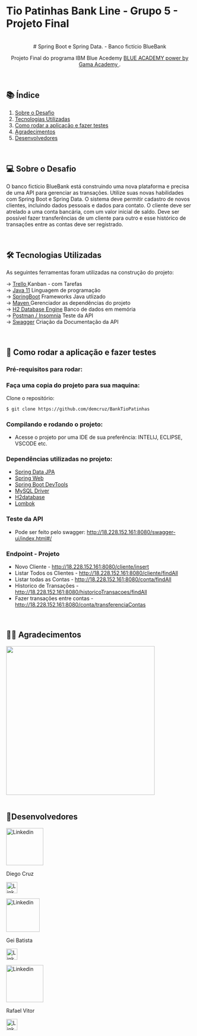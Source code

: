 # Tio Patinhas Bank Line - Grupo 5 - Projeto Final

<br>
<div align=center>   
# Spring Boot e Spring Data. - Banco fictício BlueBank 

Projeto Final do programa IBM Blue Acedemy <a href="https://ibmblueacademy.corporate.gama.academy/"> BLUE ACADEMY power by Gama Academy </a>.

</div><br>

## 📚 Índice
 1. [Sobre o Desafio](#projeto)
 2. [Tecnologias Utilizadas](#tecnologias)
 3. [Como rodar a aplicação e fazer testes](#testes)
 4. [Agradecimentos](#agradecimentos)
 5. [Desenvolvedores](#Devs)



<div id='projeto'/>
<br>

## 💻 Sobre o Desafio

O banco fictício BlueBank está construindo uma nova plataforma e precisa de
uma API para gerenciar as transações. Utilize suas novas habilidades com Spring Boot e
Spring Data.
O sistema deve permitir cadastro de novos clientes, incluindo dados pessoais e
dados para contato. O cliente deve ser atrelado a uma conta bancária, com um valor
inicial de saldo. Deve ser possível fazer transferências de um cliente para outro e esse
histórico de transações entre as contas deve ser registrado.


<div id='tecnologias'/>
<br>

## 🛠 Tecnologias Utilizadas

As seguintes ferramentas foram utilizadas na construção do projeto:

&rarr; <a href="https://trello.com/b/qrTwVK2H/patinhas-bank-line-trabalho-final-ibm-blue-academy"> Trello </a> Kanban - com Tarefas  <br>
&rarr; <a href="https://www.oracle.com/br/java/technologies/javase-jdk11-downloads.html">Java 11</a> Linguagem de programação   <br>
&rarr; <a href="https://spring.io/">SpringBoot</a> Frameworks Java utlizado <br>
&rarr; <a href="https://maven.apache.org/">Maven </a> Gerenciador as dependências do projeto <br>
&rarr; <a href="http://www.h2database.com/html/main.html">H2 Database Engine</a> Banco de dados em memória <br>
&rarr; <a href="https://www.postman.com/">Postman / Insomnia</a> Teste da API  <br>
&rarr; <a href="https://swagger.io/">Swagger</a> Criação da Documentação da API  <br>



<div id='testes'/>

<br>

## 👷 Como rodar a aplicação e fazer testes

### Pré-requisitos para rodar:

### Faça uma copia do projeto para sua maquina:

Clone o repositório:
```bash
$ git clone https://github.com/demcruz/BankTioPatinhas
```

### Compilando e rodando o projeto:
- Acesse o projeto por uma IDE de sua preferência: INTELIJ, ECLIPSE, VSCODE etc.


### Dependências utilizadas no projeto:

- <a href="https://spring.io/projects/spring-data-jpa#overview">Spring Data JPA</a><br>
- <a href="https://spring.io/projects/spring-ws">Spring Web</a><br>
- <a href="https://spring.io/projects/spring-boot">Spring Boot DevTools</a><br>
- <a href="https://spring.io/guides/gs/accessing-data-mysql/">MySQL Driver </a><br>
- <a href="https://spring.io/guides/gs/accessing-data-jpa/">H2database</a><br>
- <a href="https://projectlombok.org/setup/maven">Lombok </a><br>

### Teste da API

- Pode ser feito pelo swagger: <a href="http://18.228.152.161:8080/swagger-ui/index.html#/">http://18.228.152.161:8080/swagger-ui/index.html#/</a><br>


### Endpoint - Projeto

- Novo Cliente - http://18.228.152.161:8080/cliente/insert
- Listar Todos os Clientes - http://18.228.152.161:8080/cliente/findAll
- Listar todas as Contas - http://18.228.152.161:8080/conta/findAll 
- Historico de Transações - http://18.228.152.161:8080/historicoTransacoes/findAll
- Fazer transações entre contas - http://18.228.152.161:8080/conta/transferenciaContas



<div id='agradecimentos'/> 



<div id='agradecimentos'/> 

<br>

## 🤝🏻 Agradecimentos 


<div>
    <a><img width="400" src="https://user-images.githubusercontent.com/41333369/139745995-320962c4-b028-43b3-8ae3-520cc8f9cf88.jpg"></a>
</div>


<div id='Devs'/> 

<br>

## 🤖Desenvolvedores 


<div style="position: relative;">
<a href="https://www.linkedin.com/in/diegodemcruz/">
<img src="https://user-images.githubusercontent.com/41333369/140586211-b5503ac9-324b-40ab-9037-cebcadf3b401.png" width="100px" alt="Linkedin" />
</a>
<p>Diego Cruz<p/> 
<a href="https://www.linkedin.com/in/diegodemcruz/"> 
<img src="https://user-images.githubusercontent.com/41333369/140587199-8b58e111-96c8-4e2c-aa25-488cf69da45f.png" width="30px" alt="Linkedin" /> 
</a>
<div/>
 
<div style="position: relative;">
<a href="https://www.linkedin.com/in/geibatista/">
<img src="https://user-images.githubusercontent.com/41333369/140586443-46734279-8a6b-478b-b8d9-7b3be794d77a.png" width="90px" alt="Linkedin" />
</a>
<p> Gei Batista <p/>
<a href="https://www.linkedin.com/in/geibatista/"> 
<img src="https://user-images.githubusercontent.com/41333369/140587199-8b58e111-96c8-4e2c-aa25-488cf69da45f.png" width="30px" alt="Linkedin"/> 
</a>
<div/>
  
<div style="position: relative;">
<a href="https://www.linkedin.com/in/rafael-vitor-59ab03194/">
<img src="https://user-images.githubusercontent.com/41333369/140586571-bc63a439-5547-4bfa-b874-ad3bbe9eb842.png" width="100px" alt="Linkedin" />
</a>
<p>Rafael Vitor <p/> 
<a href="https://www.linkedin.com/in/rafael-vitor-59ab03194/"> 
<img src="https://user-images.githubusercontent.com/41333369/140587199-8b58e111-96c8-4e2c-aa25-488cf69da45f.png" width="30px" alt="Linkedin" /> 
</a>
<div/> 
 
